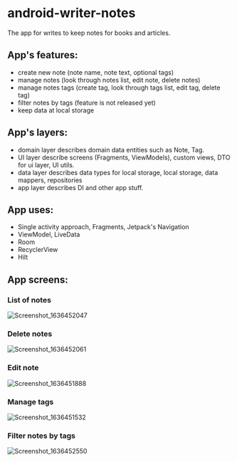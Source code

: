 # android-writer-notes
The app for writes to keep notes for books and articles.

## App's features:
* create new note (note name, note text, optional tags)
* manage notes (look through notes list, edit note, delete notes)
* manage notes tags (create tag, look through tags list, edit tag, delete tag)
* filter notes by tags (feature is not released yet)
* keep data at local storage

## App's layers:
* domain layer describes domain data entities such as Note, Tag.
* UI layer describe screens (Fragments, ViewModels), custom views, DTO for ui layer, UI utils.
* data layer describes data types for local storage, local storage, data mappers, repositories
* app layer describes DI and other app stuff.

## App uses:
* Single activity approach, Fragments, Jetpack's Navigation
* ViewModel, LiveData
* Room
* RecyclerView
* Hilt

## App screens:

### List of notes
![Screenshot_1636452047](https://user-images.githubusercontent.com/326673/140904950-e029b394-7fad-4c04-b58b-d501ab2b944c.png)

### Delete notes
![Screenshot_1636452061](https://user-images.githubusercontent.com/326673/140905106-29eb29e1-8407-49c5-abd6-67190317d41d.png)

### Edit note
![Screenshot_1636451888](https://user-images.githubusercontent.com/326673/140905491-b362b364-34ae-4431-b1d9-9963e695c914.png)

### Manage tags
![Screenshot_1636451532](https://user-images.githubusercontent.com/326673/140905596-630cbabf-3721-4995-8da8-7c53fc73b5cf.png)

### Filter notes by tags
![Screenshot_1636452550](https://user-images.githubusercontent.com/326673/140905823-fbdd3f0e-b00a-483f-8244-91b326db774c.png)
